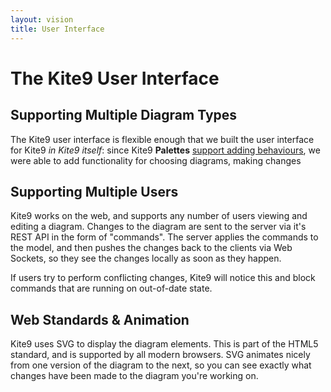 ```yaml
---
layout: vision
title: User Interface
---
```


# The Kite9 User Interface

## Supporting Multiple Diagram Types

The Kite9 user interface is flexible enough that we built the user interface for Kite9 *in Kite9 itself*:  since Kite9 **Palettes** [support adding behaviours](../schemas_palettes_behaviours), we were able to add functionality for choosing diagrams, making changes 

## Supporting Multiple Users

Kite9 works on the web, and supports any number of users viewing and editing a diagram.  Changes to the diagram are sent to the server via it's REST API in the form of "commands".  The server applies the commands to the model, and then pushes the changes back to the clients via Web Sockets, so they see the changes locally as soon as they happen.

If users try to perform conflicting changes, Kite9 will notice this and block commands that are running on out-of-date state.

## Web Standards & Animation

Kite9 uses SVG to display the diagram elements.  This is part of the HTML5 standard, and is supported by all modern browsers.  SVG animates nicely from one version of the diagram to the next, so you can see exactly what changes have been made to the diagram you're working on.
